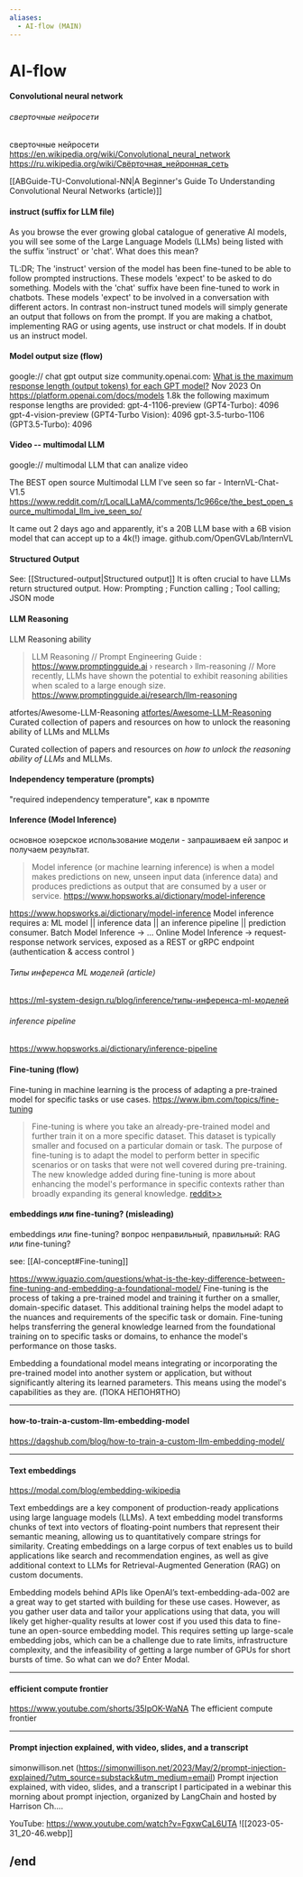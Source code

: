 ```yaml
---
aliases:
  - AI-flow (MAIN)
---
```

# AI-flow

#### Convolutional neural network
###### сверточные нейросети
сверточные нейросети
https://en.wikipedia.org/wiki/Convolutional_neural_network
https://ru.wikipedia.org/wiki/Свёрточная_нейронная_сеть 

[[ABGuide-TU-Convolutional-NN|A Beginner's Guide To Understanding Convolutional Neural Networks (article)]]

#### instruct (suffix for LLM file)

As you browse the ever growing global catalogue of generative AI models, you will see some of the Large Language Models (LLMs) being listed with the suffix 'instruct' or 'chat'. What does this mean?

TL:DR; The 'instruct' version of the model has been fine-tuned to be able to follow prompted instructions. These models 'expect' to be asked to do something. Models with the 'chat' suffix have been fine-tuned to work in chatbots. These models 'expect' to be involved in a conversation with different actors. In contrast non-instruct tuned models will simply generate an output that follows on from the prompt. If you are making a chatbot, implementing RAG or using agents, use instruct or chat models. If in doubt us an instruct model.


#### Model output size (flow)
google:// chat gpt output size
community.openai.com:  [What is the maximum response length (output tokens) for each GPT model?](https://community.openai.com/t/what-is-the-maximum-response-length-output-tokens-for-each-gpt-model/524066)     Nov 2023
On https://platform.openai.com/docs/models 1.8k the following maximum response lengths are provided:
gpt-4-1106-preview (GPT4-Turbo): 4096
gpt-4-vision-preview (GPT4-Turbo Vision): 4096
gpt-3.5-turbo-1106 (GPT3.5-Turbo): 4096


#### Video -- multimodal LLM
google://
multimodal LLM that can analize video


The BEST open source Multimodal LLM I've seen so far - InternVL-Chat-V1.5   https://www.reddit.com/r/LocalLLaMA/comments/1c966ce/the_best_open_source_multimodal_llm_ive_seen_so/
 
It came out 2 days ago and apparently, it's a 20B LLM base with a 6B vision model that can accept up to a 4k(!) image.  github.com/OpenGVLab/InternVL


#### Structured Output
See: [[Structured-output|Structured output]]
It is often crucial to have LLMs return structured output. 
How: Prompting ; Function calling ; Tool calling; JSON mode

#### LLM Reasoning
LLM Reasoning ability
> LLM Reasoning // Prompt Engineering Guide : https://www.promptingguide.ai › research › llm-reasoning // More recently, LLMs have shown the potential to exhibit reasoning abilities when scaled to a large enough size. https://www.promptingguide.ai/research/llm-reasoning


atfortes/Awesome-LLM-Reasoning
[atfortes/Awesome-LLM-Reasoning](https://github.com/atfortes/Awesome-LLM-Reasoning)
Curated collection of papers and resources on how to unlock the reasoning ability of LLMs and MLLMs

Curated collection of papers and resources on _how to unlock the reasoning ability of LLMs_ and MLLMs.
#### Independency temperature (prompts)
"required independency temperature", как в промпте 

#### Inference (Model Inference)
основное юзерское использование модели - запрашиваем ей запрос и получаем результат.

> Model inference (or machine learning inference) is when a model makes predictions on new, unseen input data (inference data) and produces predictions as output that are consumed by a user or service.  https://www.hopsworks.ai/dictionary/model-inference

https://www.hopsworks.ai/dictionary/model-inference
Model inference requires a: 
ML model || inference data || an inference pipeline || prediction consumer. 
‍Batch Model Inference -> ...
‍Online Model Inference -> request-response network services, exposed as a REST or gRPC endpoint (authentication & access control )


###### Типы инференса ML моделей (article)
https://ml-system-design.ru/blog/inference/типы-инференса-ml-моделей 


###### inference pipeline
https://www.hopsworks.ai/dictionary/inference-pipeline


#### Fine-tuning (flow)
Fine-tuning in machine learning is the process of adapting a pre-trained model for specific tasks or use cases. https://www.ibm.com/topics/fine-tuning


>  Fine-tuning is where you take an already-pre-trained model and further train it on a more specific dataset. This dataset is typically smaller and focused on a particular domain or task. The purpose of fine-tuning is to adapt the model to perform better in specific scenarios or on tasks that were not well covered during pre-training. The new knowledge added during fine-tuning is more about enhancing the model's performance in specific contexts rather than broadly expanding its general knowledge.
[reddit>>](https://www.reddit.com/r/learnmachinelearning/comments/19f04y3/comment/kjgtuwu/)



#### embeddings  или fine-tuning? (misleading)
embeddings  или fine-tuning?
вопрос неправильный, правильный: RAG или fine-tuning?

see: [[AI-concept#Fine-tuning]]

https://www.iguazio.com/questions/what-is-the-key-difference-between-fine-tuning-and-embedding-a-foundational-model/
Fine-tuning is the process of taking a pre-trained model and training it further on a smaller, domain-specific dataset. This additional training helps the model adapt to the nuances and requirements of the specific task or domain.
Fine-tuning helps transferring the general knowledge learned from the foundational training on to specific tasks or domains, to enhance the model's performance on those tasks.

Embedding a foundational model means integrating or incorporating the pre-trained model into another system or application, but without significantly altering its learned parameters. This means using the model's capabilities as they are. (ПОКА НЕПОНЯТНО)


------
#### how-to-train-a-custom-llm-embedding-model

https://dagshub.com/blog/how-to-train-a-custom-llm-embedding-model/

------
#### Text embeddings

https://modal.com/blog/embedding-wikipedia

Text embeddings are a key component of production-ready applications using large language models (LLMs). A text embedding model transforms chunks of text into vectors of floating-point numbers that represent their semantic meaning, allowing us to quantitatively compare strings for similarity. Creating embeddings on a large corpus of text enables us to build applications like search and recommendation engines, as well as give additional context to LLMs for Retrieval-Augmented Generation (RAG) on custom documents.

Embedding models behind APIs like OpenAI’s text-embedding-ada-002 are a great way to get started with building for these use cases. However, as you gather user data and tailor your applications using that data, you will likely get higher-quality results at lower cost if you used this data to fine-tune an open-source embedding model. This requires setting up large-scale embedding jobs, which can be a challenge due to rate limits, infrastructure complexity, and the infeasibility of getting a large number of GPUs for short bursts of time. So what can we do? Enter Modal.

------
#### efficient compute frontier

https://www.youtube.com/shorts/35IpOK-WaNA
 The efficient compute frontier

------
#### Prompt injection explained, with video, slides, and a transcript

simonwillison.net (https://simonwillison.net/2023/May/2/prompt-injection-explained/?utm_source=substack&utm_medium=email)
Prompt injection explained, with video, slides, and a transcript
I participated in a webinar this morning about prompt injection, organized by LangChain and hosted by Harrison Ch....

YouTube: https://www.youtube.com/watch?v=FgxwCaL6UTA
![[2023-05-31_20-46.webp]]


## /end